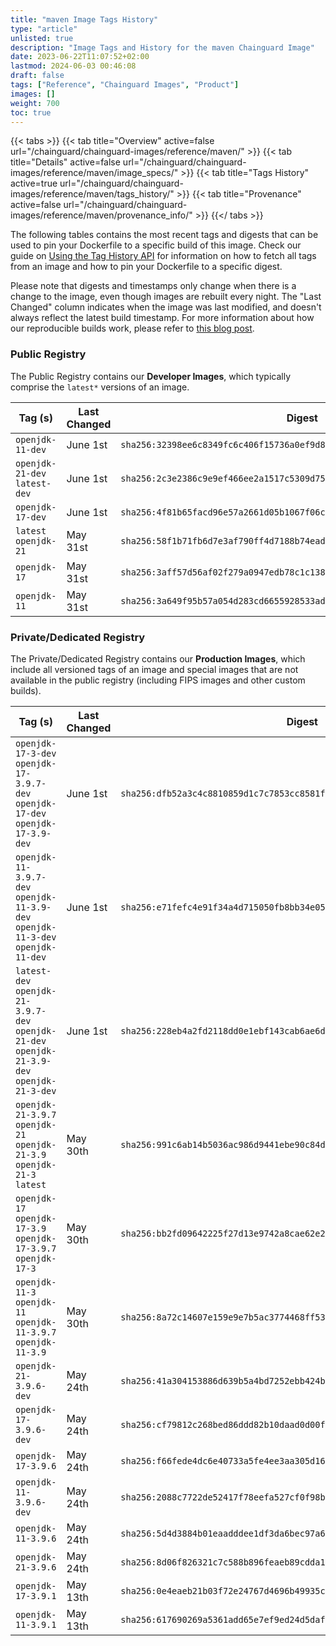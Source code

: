 ```yaml
---
title: "maven Image Tags History"
type: "article"
unlisted: true
description: "Image Tags and History for the maven Chainguard Image"
date: 2023-06-22T11:07:52+02:00
lastmod: 2024-06-03 00:46:08
draft: false
tags: ["Reference", "Chainguard Images", "Product"]
images: []
weight: 700
toc: true
---
```


{{< tabs >}}
{{< tab title="Overview" active=false url="/chainguard/chainguard-images/reference/maven/" >}}
{{< tab title="Details" active=false url="/chainguard/chainguard-images/reference/maven/image_specs/" >}}
{{< tab title="Tags History" active=true url="/chainguard/chainguard-images/reference/maven/tags_history/" >}}
{{< tab title="Provenance" active=false url="/chainguard/chainguard-images/reference/maven/provenance_info/" >}}
{{</ tabs >}}

The following tables contains the most recent tags and digests that can be used to pin your Dockerfile to a specific build of this image. Check our guide on [Using the Tag History API](/chainguard/chainguard-images/using-the-tag-history-api/) for information on how to fetch all tags from an image and how to pin your Dockerfile to a specific digest.

Please note that digests and timestamps only change when there is a change to the image, even though images are rebuilt every night. The "Last Changed" column indicates when the image was last modified, and doesn't always reflect the latest build timestamp. For more information about how our reproducible builds work, please refer to [this blog post](https://www.chainguard.dev/unchained/reproducing-chainguards-reproducible-image-builds).

### Public Registry
The Public Registry contains our **Developer Images**, which typically comprise the `latest*` versions of an image.

| Tag (s)                        | Last Changed | Digest                                                                    |
|--------------------------------|--------------|---------------------------------------------------------------------------|
|  `openjdk-11-dev`              | June 1st     | `sha256:32398ee6c8349fc6c406f15736a0ef9d8d01bd156fb8856939a8a2ba85d7e6a7` |
|  `openjdk-21-dev` `latest-dev` | June 1st     | `sha256:2c3e2386c9e9ef466ee2a1517c5309d751b6edb3f5da426b062eef3a9132d4bc` |
|  `openjdk-17-dev`              | June 1st     | `sha256:4f81b65facd96e57a2661d05b1067f06c3b3dcaac61cde12e28d5f073f2215c9` |
|  `latest` `openjdk-21`         | May 31st     | `sha256:58f1b71fb6d7e3af790ff4d7188b74ead774fa4af51b5507662919c04f587b5a` |
|  `openjdk-17`                  | May 31st     | `sha256:3aff57d56af02f279a0947edb78c1c1385c7e482945bd8bb3106dd6e43e47639` |
|  `openjdk-11`                  | May 31st     | `sha256:3a649f95b57a054d283cd6655928533ad5580e5ec435888d5ceaef70e6d405a7` |


### Private/Dedicated Registry
The Private/Dedicated Registry contains our **Production Images**, which include all versioned tags of an image and special images that are not available in the public registry (including FIPS images and other custom builds).

| Tag (s)                                                                                       | Last Changed | Digest                                                                    |
|-----------------------------------------------------------------------------------------------|--------------|---------------------------------------------------------------------------|
|  `openjdk-17-3-dev` `openjdk-17-3.9.7-dev` `openjdk-17-dev` `openjdk-17-3.9-dev`              | June 1st     | `sha256:dfb52a3c4c8810859d1c7c7853cc8581ff6e9263f4d31a0ee5fe093360d58237` |
|  `openjdk-11-3.9.7-dev` `openjdk-11-3.9-dev` `openjdk-11-3-dev` `openjdk-11-dev`              | June 1st     | `sha256:e71fefc4e91f34a4d715050fb8bb34e05f88120292ddea93f3c72fa59093c11b` |
|  `latest-dev` `openjdk-21-3.9.7-dev` `openjdk-21-dev` `openjdk-21-3.9-dev` `openjdk-21-3-dev` | June 1st     | `sha256:228eb4a2fd2118dd0e1ebf143cab6ae6d5252edc877e85b1692c1e45bd21123d` |
|  `openjdk-21-3.9.7` `openjdk-21` `openjdk-21-3.9` `openjdk-21-3` `latest`                     | May 30th     | `sha256:991c6ab14b5036ac986d9441ebe90c84de1b05b4f542493c552996556d49e2aa` |
|  `openjdk-17` `openjdk-17-3.9` `openjdk-17-3.9.7` `openjdk-17-3`                              | May 30th     | `sha256:bb2fd09642225f27d13e9742a8cae62e2945f57a77b6c5de80238f47e2b1d5a3` |
|  `openjdk-11-3` `openjdk-11` `openjdk-11-3.9.7` `openjdk-11-3.9`                              | May 30th     | `sha256:8a72c14607e159e9e7b5ac3774468ff53deb61fdef3c66c1e944ae96362b60ce` |
|  `openjdk-21-3.9.6-dev`                                                                       | May 24th     | `sha256:41a304153886d639b5a4bd7252ebb424b45f5a2643621e01e52e235517d53677` |
|  `openjdk-17-3.9.6-dev`                                                                       | May 24th     | `sha256:cf79812c268bed86ddd82b10daad0d00ff26dab42683748f999b06c33f8b79eb` |
|  `openjdk-17-3.9.6`                                                                           | May 24th     | `sha256:f66fede4dc6e40733a5fe4ee3aa305d1661d8c4489cc0e284e094ba7d047516d` |
|  `openjdk-11-3.9.6-dev`                                                                       | May 24th     | `sha256:2088c7722de52417f78eefa527cf0f98bbbcfeb55255d884fc92ff134fefee49` |
|  `openjdk-11-3.9.6`                                                                           | May 24th     | `sha256:5d4d3884b01eaadddee1df3da6bec97a65d8cb5da746fd15eb0c180f004f82a0` |
|  `openjdk-21-3.9.6`                                                                           | May 24th     | `sha256:8d06f826321c7c588b896feaeb89cdda13d3d4793f60fb28ec38405b7a522b45` |
|  `openjdk-17-3.9.1`                                                                           | May 13th     | `sha256:0e4eaeb21b03f72e24767d4696b49935cd6b8838852d89e5243ba19fee27afc8` |
|  `openjdk-11-3.9.1`                                                                           | May 13th     | `sha256:617690269a5361add65e7ef9ed24d5daf94300c5728c41d796a92b680d7d5b41` |

